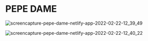 # PEPE DAME

![screencapture-pepe-dame-netlify-app-2022-02-22-12_39_49](https://user-images.githubusercontent.com/40831389/155134166-26b99849-eb15-443f-ad7f-b4b3542a5d7d.png)

![screencapture-pepe-dame-netlify-app-2022-02-22-12_40_22](https://user-images.githubusercontent.com/40831389/155134261-79ab1429-e3bb-46ca-9baf-0fd053880a85.png)
